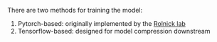There are two methods for training the model:
1. Pytorch-based: originally implemented by the [Rolnick lab](https://github.com/RolnickLab/gbif-species-trainer)
2. Tensorflow-based: designed for model compression downstream